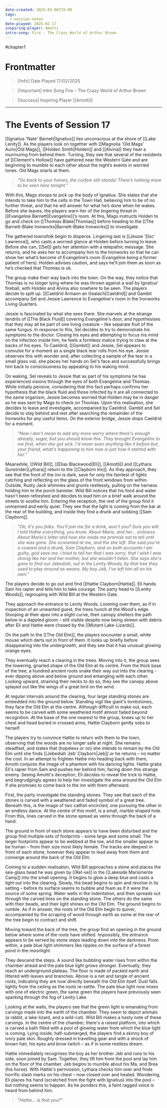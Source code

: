 ```yaml
---
date-created: 2025-03-06T19:09
tags:
  - session-notes
date-played: 2025-02-17
inspiring-player: Amotti
intro-song: Fire - The Crazy World of Arthur Brown
---
```

#chapter1 
# Frontmatter

> [!info] Date Played
> 17/02/2025

> [!important] Intro Song
> Fire – The Crazy World of Arthur Brown

> [!success] Inspiring Player
> [[Amotti]]

---
# The Events of Session 17


[[Ignatius 'Nate' Barnett|Ignatius]] lies unconscious at the shore of [[Lake Lenity]]. As the players look on together with [[Magnolia 'Old Mags' Aurix|Old Mags]], [[Holden Smith|Holden]] and [[Alvina]] they hear a murmuring from behind them. Turning, they see that several of the residents of [[Clement's Hollow]] have gathered near the Western Gate and are beginning to mumble to each other about the night’s events in worried tones. Old Mags snarls at them.

>*“Go back to your homes, the curfew still stands! There’s nothing more to be seen here tonight.”*

With this, Mags stoops to pick up the body of Ignatius. She states that she intends to take him to the cells in the Town Hall, believing him to be of no further threat, and that he will answer for what he’s done when he wakes. Before she leaves, the players warn her of the lingering threat in [[Evangeline Barnett|Evangeline]]’s room. At this, Mags instructs Holden to go and check on [[Thomias Blake|Thomias]] before heading to the [[The Barnett-Blake Ironworks|Barnett-Blake Ironworks]] to investigate.

The gathered townsfolk begin to disperse. Lingering last is [[Jessie 'Doc' Lawrence]], who casts a worried glance at Holden before turning to leave. Before she can, [[Sel]] gets her attention with a telepathic message. She returns, and he asks her to accompany him to the Ironworks so that he can show her what’s become of Evangeline’s room (Evangeline being a former patient of hers). Holden advises caution, and says he’ll join them as soon as he’s checked that Thomias is ok.

The group make their way back into the town. On the way, they notice that Thomias is no longer lying where he was thrown against a wall by Ignatius’ fireball, with Holden and Alvina also nowhere to be seen. The players decide to split up. [[Caeldrid Àrmann an Gealach|Caeldrid]] and Gambit accompany Sel and Jessie Lawrence to Evangeline's room in the Ironworks Living Quarters.

Jessie is fascinated by what she sees there. She marvels at the strange tendrils of [[The Black Fluid]] covering Evangeline's door, and hypothesises that they may all be part of one living creature – like separate fruit of the same fungus. In response to this, Sel decides to try to demonstrate his symptoms to the doctor. Closing his eyes and attempting to focus his mind on the infection inside him, he feels a formless malice trying to claw at the backs of his eyes. To Caeldrid, [[Gambit]] and Jessie, Sel appears to convulse for a moment as a single black tear rolls from his eye. Jessie observes this with wonder and, after collecting a sample of the tear in a small glass vial, she places her hands on Sel's face and successfully brings him back to consciousness by appealing to his waking mind.

On waking, Sel reveals to Jessie that as part of his symptoms he has experienced visions through the eyes of both Evangeline and Thomias. While initially pensive, considering that this fact perhaps confirms her hypothesis that the black fluid and those infected by it are all connected to the same organism, Jessie becomes worried that Holden may be in danger as he was sent by Mags to check on Thomias. Upon this realisation, she decides to leave and investigate, accompanied by Caeldrid. Gambit and Sel decide to stay behind and rest after searching the remainder of the Ironworks for any useful items. On the exterior bridge, Jessie stops Caeldrid for a moment.

> *"Now I don't mean to add any more worry where there's enough already, sugar, but you should know this. They brought Evangeline to me first, when she got sick. I'd never seen anything like it before but, your friend, what's happening to him now is just how it started with her."*

Meanwhile, [[Wild Bill]], [[Elias Blackwood|Eli]], [[Amotti]] and [[Lythara Sunstrider|Lythara]] return to the [[Clayborn Inn]]. As they approach, they see that the front of the inn is dark, save for only the faintest of lights catching and reflecting on the glass of the front windows from within. Outside, Rusty Jack whinnies and grunts restlessly, pulling on the harness holding him to the porch banister. Wild Bill notices that his food and water hasn't been refreshed and decides to lead him on a brief walk around the streets to soothe him. Entering the reception, the rest of the group find it unmanned and eerily quiet. They see that the light is coming from the bar at the rear of the building, and inside they find a drunk and sobbing [[Sam Clayborn]].

> *"Oh, it's you folks. You'll join me for a drink, won't you? Sure you will. I told Hattie everything, you know. About Marie, and her... sickness. About Marie's letter and how she made me promise not to tell until she was gone. She screamed at me, and the she left. She said you're a coward and a drunk, Sam Clayborn, and on both accounts I am guilty, god save me. I tried to tell her that I was sorry, that I wish I was strong like her and her mother, but she wouldn't listen. She says she's gone to find our Jebediah, out in the Lenity Woods, by that tree they used to play around as weans. My boy Jeb, I've left him all on his own."*

The players decide to go out and find [[Hattie Clayborn|Hattie]]. Eli hands Sam his rapier and tells him to take courage. The party head to [[Lenity Woods]], regrouping with Wild Bill at the Western Gate.

They approach the entrance to Lenity Woods. Looming over them, as if in inspection of an unwanted guest, the trees hunch at the Wood's edge. Stooping at their apex into a slight curve, their canopy shelters the path below in a dappled gloom – still visible despite now being strewn with debris after Eli and Hattie were chased by the [[Mutant Lake-Lizards]].

On the path to the [[The Old Elm]], the players encounter a small, white mouse which darts out in front of them. It looks up briefly before disappearing into the undergrowth, and they see that it has unusual glowing orange eyes.

They eventually reach a clearing in the trees. Moving into it, the group sees the towering, gnarled shape of the Old Elm at its centre. From the thick base of the tree, a hundred ancient roots snake their way out into the clearing - ever dipping above and below ground and entangling with each other. Looking upward, straining their necks to do so, they see the canopy above splayed out like the wings of a great bird on the wind.

At regular intervals around the clearing, four large standing stones are embedded into the ground below. Standing vigil like giant's tombstones, they face the Old Elm at the centre. Although difficult to make out, each seems to be carved with some weathered motif almost faded beyond recognition. At the base of the one nearest to the group, knees up to her chest and head buried in crossed arms, Hattie Clayborn gently sobs to herself.

The players try to convince Hattie to return with them to the town, observing that the woods are no longer safe at night. She remains steadfast, and states that (hopeless or no) she intends to remain by the Old Elm until she finds [[Jebediah ‘Jeb’ Clayborn|Jeb]] or he returns – no matter the cost. In an attempt to frighten Hattie into heading back with them, Amotti conjures the image of a phantom with his dancing lights. Hattie grabs Eli's rapier from Sam and pushes her behind him, facing down this strange enemy. Seeing Amotti's deception, Eli decides to reveal the trick to Hattie, and begrudgingly agrees to help her investigate the area around the Old Elm if she promises to come back to the inn with them afterward.

First, the party investigate the standing stones. They see that each of the stones is carved with a weathered and faded symbol of a great tree. Beneath this, is the image of two catfish encircled, one pursuing the other in an endless dance. At the centre of this motif, is a small, marble shaped hole. From this, lines carved in the stone spread as veins through the back of a hand.

The ground in front of each stone appears to have been disturbed and the group find multiple sets of footprints - some large and some small. The larger footprints appear to be webbed at the toe, and the smaller appear to be human – from their size most likely female. The tracks are deepest in front of each stone, however they appear to lead away from them and converge around the back of the Old Elm.

Coming to a sudden realisation, Wild Bill approaches a stone and places the sea-glass bead he was given by [[Rel-se]] in the [[Lakeside Marismente Camp]] into the small opening. It begins to glow a deep blue and casts a light out into the clearing. Slowly, the bead begins to spin and revolve in its setting – before its surface seems to bubble and foam as if it were the source of some spring. Water wells in the indentation, and then spreads out through the carved lines on the standing stone. The others do the same with their beads, and their light shines on the Old Elm. The ground begins to rumble. As if in answer, the roots of the Old Elm begin to quiver,  accompanied by the scraping of wood through earth as some at the rear of the tree begin to contract and shift.

Moving toward the back of the tree, the group find an opening in the ground below where some of the roots have shifted. Impossibly, the entrance appears to be served by stone steps leading down into the darkness. From within, a pale blue light shimmers like ripples on the surface of a forest pond in the moonlight.

They descend the steps. A sound like bubbling water rises from within the chamber ahead and the pale blue light grows stronger. Eventually, they reach an underground plateau. The floor is made of packed earth and littered with leaves and branches. Above is a net and tangle of ancient roots, indicating they are now directly beneath the Old Elm itself. Dust falls lightly from the ceiling as the roots re-settle. The pale blue light now mixes with one of electric green, the same green the players have previously seen sparking through the fog of Lenity Lake.

Looking at the walls, the players see that the green light is emanating from carvings made into the earth of the chamber. They seem to depict animals (a rabbit, a lake-lizard, and a wild-cat). Wild Bill makes a hasty note of these carvings. In the centre of the chamber, there's a raised platform, into which is carved a bath filled with a pool of glowing water from which the blue light is coming. Lying inside, half-submerged, the players find a skinny boy of ivory pale skin. Roughly dressed in travelling gear and with a shock of brown hair, his eyes and brow twitch – as if in some restless dream.

Hattie immediately recognises the boy as her brother Jeb and runs to his side, soon joined by Sam. Together, they lift him from the pool and lay him on the floor of the chamber. Jeb begins to mumble about his Ma, and Brea (his horse). With Hattie's permission, Lythara checks him over and finds horrific slash marks on his chest – now closed over and healed. Wondering, Eli places his hand (scratched from the fight with Ignatius) into the pool – but nothing seems to happen. As he ponders this, a faint ragged voice is heard from behind him.

>*"Hattie... is that you?"*
